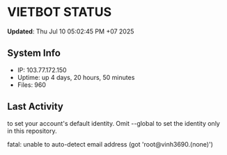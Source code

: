 # VIETBOT STATUS
**Updated**: Thu Jul 10 05:02:45 PM +07 2025

## System Info
- IP: 103.77.172.150
- Uptime: up 4 days, 20 hours, 50 minutes
- Files: 960

## Last Activity

to set your account's default identity.
Omit --global to set the identity only in this repository.

fatal: unable to auto-detect email address (got 'root@vinh3690.(none)')
